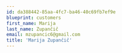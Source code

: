 ```yaml
---
id: da388442-85aa-4fc7-ba46-40c69fb7ef9e
blueprint: customers
first_name: Marija
last_name: Zupančič
email: mzupancic6@gmail.com
title: 'Marija Zupančič'
---
```

